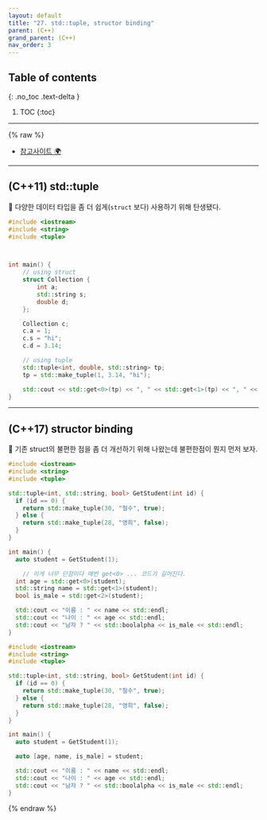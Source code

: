 ```yaml
---
layout: default
title: "27. std::tuple, structor binding"
parent: (C++)
grand_parent: (C++)
nav_order: 3
---
```


## Table of contents
{: .no_toc .text-delta }

1. TOC
{:toc}

---

{% raw %}

* [참고사이트 🌍](https://modoocode.com/309)

---

## (C++11) std::tuple

👾 다양한 데이터 타입을 좀 더 쉽게(`struct` 보다) 사용하기 위해 탄생됐다.

```cpp
#include <iostream>
#include <string>
#include <tuple>



int main() {
    // using struct
    struct Collection {
        int a;
        std::string s;
        double d;
    };

    Collection c;
    c.a = 1;
    c.s = "hi";
    c.d = 3.14;

    // using tuple
    std::tuple<int, double, std::string> tp;
    tp = std::make_tuple(1, 3.14, "hi");

    std::cout << std::get<0>(tp) << ", " << std::get<1>(tp) << ", " << std::get<2>(tp) << std::endl;
}
```

---

## (C++17) structor binding

👾 기존 struct의 불편한 점을 좀 더 개선하기 위해 나왔는데 불편한점이 뭔지 먼저 보자.

```cpp
#include <iostream>
#include <string>
#include <tuple>

std::tuple<int, std::string, bool> GetStudent(int id) {
  if (id == 0) {
    return std::make_tuple(30, "철수", true);
  } else {
    return std::make_tuple(28, "영희", false);
  }
}

int main() {
  auto student = GetStudent(1);

    // 이게 너무 단점이다 매번 get<0> ... 코드가 길어진다.
  int age = std::get<0>(student);
  std::string name = std::get<1>(student);
  bool is_male = std::get<2>(student);

  std::cout << "이름 : " << name << std::endl;
  std::cout << "나이 : " << age << std::endl;
  std::cout << "남자 ? " << std::boolalpha << is_male << std::endl;
}
```

```cpp
#include <iostream>
#include <string>
#include <tuple>

std::tuple<int, std::string, bool> GetStudent(int id) {
  if (id == 0) {
    return std::make_tuple(30, "철수", true);
  } else {
    return std::make_tuple(28, "영희", false);
  }
}

int main() {
  auto student = GetStudent(1);

  auto [age, name, is_male] = student;

  std::cout << "이름 : " << name << std::endl;
  std::cout << "나이 : " << age << std::endl;
  std::cout << "남자 ? " << std::boolalpha << is_male << std::endl;
}
```

{% endraw %}